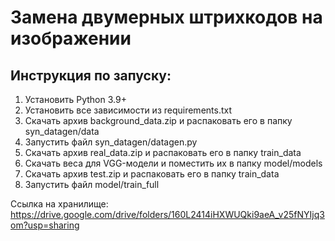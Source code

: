 # Замена двумерных штрихкодов на изображении

## Инструкция по запуску:
1) Установить Python 3.9+
2) Установить все зависимости из requirements.txt
3) Скачать архив background_data.zip и распаковать его в папку syn_datagen/data
4) Запустить файл syn_datagen/datagen.py
5) Скачать архив real_data.zip и распаковать его в папку train_data 
6) Скачать веса для VGG-модели и поместить их в папку model/models 
7) Скачать архив test.zip и распаковать его в папку train_data
8) Запустить файл model/train_full

Ссылка на хранилище: https://drive.google.com/drive/folders/160L2414iHXWUQki9aeA_v25fNYIjq3om?usp=sharing
